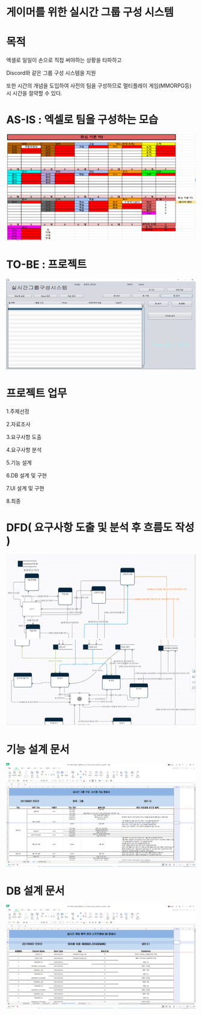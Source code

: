 
# 게이머를 위한 실시간 그룹 구성 시스템

# 목적

엑셀로 일일이 손으로 직접 써야하는 상황을 타파하고

Discord와 같은 그룹 구성 시스템을 지원

또한 시간의 개념을 도입하여 사전의 팀을 구성하므로 멀티플레이 게임(MMORPG등)시 시간을 절약할 수 있다.

# AS-IS : 엑셀로 팀을 구성하는 모습
<img src="https://github.com/jeonyuzin/2021_swproject_jeonyuzin/blob/main/SW%ED%94%84%EB%A1%9C%EC%A0%9D%ED%8A%B8%EC%A7%84%ED%96%89%EA%B3%BC%EC%A0%95/before.png">

# TO-BE : 프로젝트 
<img src="https://github.com/jeonyuzin/2021_swproject_jeonyuzin/blob/main/SW%ED%94%84%EB%A1%9C%EC%A0%9D%ED%8A%B8%EC%A7%84%ED%96%89%EA%B3%BC%EC%A0%95/after.png">

# 프로젝트 업무

1.주제선정

2.자료조사

3.요구사항 도출

4.요구사항 분석

5.기능 설계

6.DB 설계 및 구현

7.UI 설계 및 구현

8.최종

# DFD( 요구사항 도출 및 분석 후 흐름도 작성 )

<img src="https://github.com/jeonyuzin/2021_swproject_jeonyuzin/blob/main/SW%ED%94%84%EB%A1%9C%EC%A0%9D%ED%8A%B8%EC%A7%84%ED%96%89%EA%B3%BC%EC%A0%95/dfd1.png">
<img src="https://github.com/jeonyuzin/2021_swproject_jeonyuzin/blob/main/SW%ED%94%84%EB%A1%9C%EC%A0%9D%ED%8A%B8%EC%A7%84%ED%96%89%EA%B3%BC%EC%A0%95/dfd2.png">

# 기능 설계 문서
<img src="https://github.com/jeonyuzin/2021_swproject_jeonyuzin/blob/main/SW%ED%94%84%EB%A1%9C%EC%A0%9D%ED%8A%B8%EC%A7%84%ED%96%89%EA%B3%BC%EC%A0%95/func.png">

# DB 설계 문서
<img src="https://github.com/jeonyuzin/2021_swproject_jeonyuzin/blob/main/SW%ED%94%84%EB%A1%9C%EC%A0%9D%ED%8A%B8%EC%A7%84%ED%96%89%EA%B3%BC%EC%A0%95/db.png">
